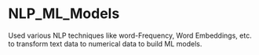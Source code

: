 # NLP_ML_Models
Used various NLP techniques like word-Frequency, Word Embeddings, etc. to transform text data to numerical data to build ML models. 
